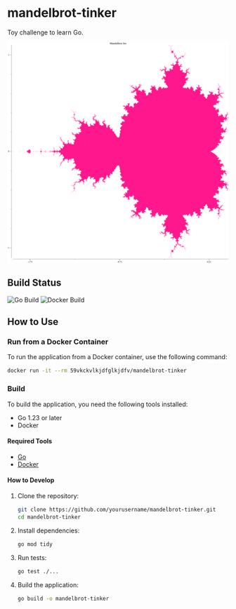 # mandelbrot-tinker
Toy challenge to learn Go.

![Mandelbrot Set](points.png)

## Build Status

![Go Build](https://github.com/paperclipmonkey/mandelbrot-tinker/actions/workflows/go.yml/badge.svg)
![Docker Build](https://github.com/paperclipmonkey/mandelbrot-tinker/actions/workflows/build.yml/badge.svg)

## How to Use

### Run from a Docker Container
To run the application from a Docker container, use the following command:
```sh
docker run -it --rm 59vkckvlkjdfglkjdfv/mandelbrot-tinker
```

### Build
To build the application, you need the following tools installed:
- Go 1.23 or later
- Docker

#### Required Tools
- [Go](https://golang.org/doc/install)
- [Docker](https://docs.docker.com/get-docker/)

#### How to Develop
1. Clone the repository:
    ```sh
    git clone https://github.com/yourusername/mandelbrot-tinker.git
    cd mandelbrot-tinker
    ```
2. Install dependencies:
    ```sh
    go mod tidy
    ```
3. Run tests:
    ```sh
    go test ./...
    ```
4. Build the application:
    ```sh
    go build -o mandelbrot-tinker
    ```
